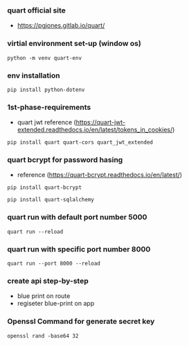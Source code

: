 ### quart official site
- https://pgjones.gitlab.io/quart/

### virtial environment set-up (window os)
```
python -m venv quart-env
```
### env installation
```
pip install python-dotenv
```
### 1st-phase-requirements
- quart jwt reference (https://quart-jwt-extended.readthedocs.io/en/latest/tokens_in_cookies/)
```
pip install quart quart-cors quart_jwt_extended
```

### quart bcrypt for password hasing
- reference (https://quart-bcrypt.readthedocs.io/en/latest/)
```
pip install quart-bcrypt
```
```
pip install quart-sqlalchemy
```
### quart run with default port number 5000
```
quart run --reload
```
### quart run with specific port number 8000
```
quart run --port 8000 --reload 
```

### create api step-by-step
- blue print on route
- regiseter blue-print on app

### Openssl Command for generate secret key
``
openssl rand -base64 32
``
